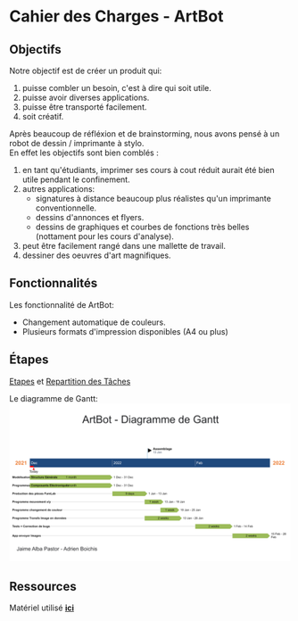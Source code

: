 # Cahier des Charges - ArtBot

## Objectifs

Notre objectif est de créer un produit qui:

1. puisse combler un besoin, c'est à dire qui soit utile.
2. puisse avoir diverses applications.
3. puisse être transporté facilement.
4. soit créatif.

Après beaucoup de réfléxion et de brainstorming, nous avons pensé à un robot de dessin / imprimante à stylo.  
En effet les objectifs sont bien comblés :

1. en tant qu'étudiants, imprimer ses cours à cout réduit aurait été bien utile pendant le confinement.
2. autres applications:
   - signatures à distance beaucoup plus réalistes qu'un imprimante conventionnelle.
   - dessins d'annonces et flyers.
   - dessins de graphiques et courbes de fonctions très belles (nottament pour les cours d'analyse).
3. peut être facilement rangé dans une mallette de travail.
4. dessiner des oeuvres d'art magnifiques.

## Fonctionnalités

Les fonctionnalité de ArtBot:

- Changement automatique de couleurs.
- Plusieurs formats d'impression disponibles (A4 ou plus)

## Étapes

[Etapes](Etapes-Taches.md) et [Repartition des Tâches](https://sharing.clickup.com/l/h/4-32571374-1/226c80c2a30dcb4)

Le diagramme de Gantt:
![Diagramme de Gantt](../Images/Diagramme-Gantt.png)

## Ressources

Matériel utilisé **[ici](Matériel.md)**
